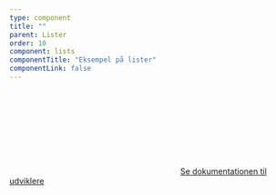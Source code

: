 ```yaml
---
type: component
title: ""
parent: Lister
order: 10
component: lists
componentTitle: "Eksempel på lister"
componentLink: false
---
```


<a href="/kode/typografi/lister/"><svg class="icon-svg inline-svg mr-2" focusable="false" aria-hidden="true"><use xlink:href="#code-tags"></use></svg>Se dokumentationen til udviklere</a>
